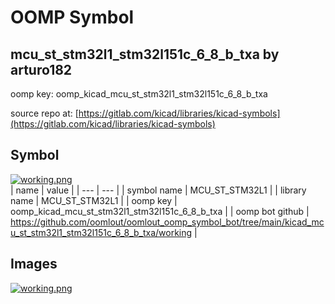 # OOMP Symbol  
## mcu_st_stm32l1_stm32l151c_6_8_b_txa  by arturo182  
  
oomp key: oomp_kicad_mcu_st_stm32l1_stm32l151c_6_8_b_txa  
  
source repo at: [https://gitlab.com/kicad/libraries/kicad-symbols](https://gitlab.com/kicad/libraries/kicad-symbols)  
## Symbol  
  
[![working.png](working_600.png)](working.png)  
| name | value | 
| --- | --- | 
| symbol name | MCU_ST_STM32L1 | 
| library name | MCU_ST_STM32L1 | 
| oomp key | oomp_kicad_mcu_st_stm32l1_stm32l151c_6_8_b_txa | 
| oomp bot github | https://github.com/oomlout/oomlout_oomp_symbol_bot/tree/main/kicad_mcu_st_stm32l1_stm32l151c_6_8_b_txa/working | 
## Images  
  
[![working.png](working_140.png)](working.png)  
